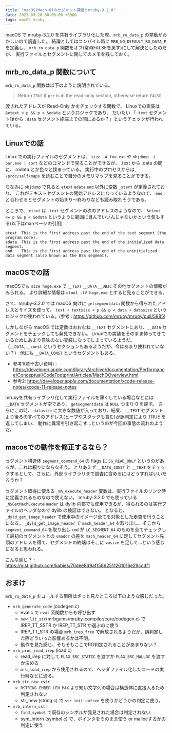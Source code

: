 ```yaml
---
title: "macOS(Mach-O)のセグメント探索とmruby-3.2.0"
date: 2023-03-20 00:00:00 +0900
tags: macOS mruby
---
```


macOS で mruby-3.2.0 を共有ライブラリ化した際、`mrb_ro_data_p` の挙動がおかしいので調査した。
結論としてはコンパイル時に `MRB_NO_DEFAULT_RO_DATA_P` を定義し、
`mrb_ro_data_p` 関数をオフ(常時FALSEを戻す)にして解決としたのだが、
実行ファイルとセグメントに関してのメモを残しておく。

## mrb_ro_data_p 関数について
`mrb_ro_data_p` 関数は以下のように説明されている。

> Return `TRUE` if `ptr` is in the read-only section, otherwise return `FALSE`.

渡されたアドレスが Read-Only かをチェックする関数で、
Linuxでの実装は `&etext < p && p < &edata` というロジックであり、
だいたい 「`.text` セグメント後から `.data` セグメント終端までの間にあるか？」というチェックが行われている。

## Linuxでの話
Linux での実行ファイルのセグメントは、 `size -A foo.exe` や
`objdump -t bar.exe | sort` などのコマンドで見ることができるが、
.text から .data の間に、.rodata とか色々と挟まっている。
実行中のプロセスからは, `/proc/self/maps` を読むことで自分のメモリマップを見ることができる。

ちなみに `objdump` で見ると `etext` `edata` `end` 以外に変数 `_start` が定義されており、
これがテキストセグメントの開始アドレスになっているようなので、
`end` と合わせるとセグメントの始まり〜終わりなども読み取れそうである。

ところで、 `etext` は `.text` セグメントの次のアドレスのようなので、
`&etext <= p && p < &edata` というように範囲に含んでいいんじゃないかという気もする(以下はmanページの引用)

```
etext  This is the first address past the end of the text segment (the program code).
edata  This is the first address past the end of the initialized data segment.
end    This is the first address past the end of the uninitialized data segment (also known as the BSS segment).
```

## macOSでの話
macOSでも `size hoge.exe` で `__TEXT` `__DATA` `__OBJC` その他セグメントの情報がみられる。
より詳細な情報は `otool -lV hage.exe` とすると見ることができる。

さて、mruby-3.2.0 では macOS 向けに `getsegmentdata` 関数から得られたアドレスとサイズを使って、
`text + textsize < p && p < data + datasize` というロジックが使われている。(参考 : <https://github.com/mruby/mruby/pull/5885>)

しかしながら macOS では定数はおおむね `__TEXT` セグメントにあり、`__DATA` セグメントをチェックしても発見できない。
Linuxでの実装をそのまま持ってきているためにあまり意味のない実装になってしまっているようだ。
（`__DATA,__const` というセクションもあるようだが、今はあまり使われていない？）
他にも `__DATA_CONST` というセグメントもある。

- 参考1(若干古い資料) : <https://developer.apple.com/library/archive/documentation/Performance/Conceptual/CodeFootprint/Articles/MachOOverview.html>
- 参考2: <https://developer.apple.com/documentation/xcode-release-notes/xcode-11-release-notes>

mrubyを共有ライブラリ化して実行ファイルを薄くしている場合などには `__DATA` セグメントが空であり、
`getsegmentdata` は `NULL` つまり 0 を戻す。
さらにこの時、 `datasize` に大きな数値が入っており、結果、
`__TEXT` セグメントより後ろのすべてのアドレス(ヒープやスタックも含む)が誤判定により TRUE を返してしまい、
動作に異常を引き起こす…というのが今回の事態の流れのようだ。

## macosでの動作を修正するなら？
セグメント構造体 `segment_command_64` の flags に `SG_READ_ONLY` というのがあるが、これは頼りにならなそう。
とりあえず `__DATA_CONST` と `__TEXT` をチェックするとして、さらに、外部ライブラリまで調査に含めるにはどうすればいいだろうか？

セグメント取得に使える `_mh_execute_header` 変数は、実行ファイルのリンク時に定義されるものなので使えない。
mruby-3.2.0 でも使っている `_NSGetMachExecuteHeader` は dylib 内部でも使用できるが、得られるのは実行ファイルのヘッダなので dylib の検証はできない。
となると、 `_dyld_get_image_header` で使用中のイメージ全てを対象とした走査を行うことになる。
`_dyld_get_image_header` で `mach_header_64` を取り出し、そこから `segment_command_64` を取り出し `cmd` が `LC_SEGMENT_64` のものを全てチェックして最初のセグメントとの `vmaddr` の差を `mach_header_64` に足してセグメント先頭のアドレスを得て、セグメントの終端はそこに `vmsize` を足して…という感じになると思われる。

こんな感じ？ : <https://gist.github.com/kabies/70dee8d9af15862511261016e29ccdf1>

## おまけ
`mrb_ro_data_p` をコールする箇所はざっと見たところ以下のような感じだった。

- `mrb_generate_code` (codegen.c)
  - eval.c で `eval` 系関数からも呼び出す
  - `new_lit_str`(mrbgems/mruby-compiler/core/codegen.c) で IREP_TT_SSTR か IREP_TT_STR か選ぶのに使う
  - IREP_TT_STR の場合 `mrb_irep_free` で解放されるようだが、誤判定した際どういった影響あるかは不明。
  - 動作を見た感じ、そもそもここでRO判定されることがあまりない？
- `mrb_proc_read_irep` (load.c)
  - read_irep に対して `FLAG_SRC_STATIC` を渡すか `FLAG_SRC_MALLOC` を渡すか決める
  - `mrb_load_irep` から使用されるので、ヘッダファイル化したコードの実行時などに通る。
- `mrb_str_new_cstr`
  - `RSTRING_EMBED_LEN_MAX` より短い文字列の場合は構造体に直接入るため判定されない
  - str_new (string.c) で `str_init_nofree` を使うかどうかの判定に使う。
- `mrb_intern_cstr`
  - `find_symbol` で既存のシンボルが発見された場合は判定されない
  - sym_intern (symbol.c) で、ポインタをそのまま使う or mallocするかの判定に使う
